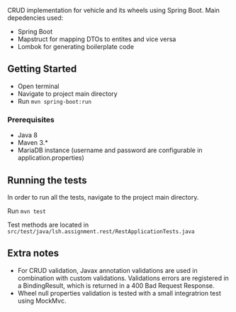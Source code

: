 CRUD implementation for vehicle and its wheels using Spring Boot.
Main depedencies used:
* Spring Boot
* Mapstruct for mapping DTOs to entites and vice versa
* Lombok for generating boilerplate code

## Getting Started

* Open terminal
* Navigate to project main directory
* Run `mvn spring-boot:run`

### Prerequisites

* Java 8
* Maven 3.*
* MariaDB instance (username and password are configurable in application.properties)

## Running the tests

In order to run all the tests, navigate to the project main directory.

Run `mvn test`

Test methods are located in `src/test/java/lsh.assignment.rest/RestApplicationTests.java`

## Extra notes
* For CRUD validation, Javax annotation validations are used in combination with custom validations.
Validations errors are registered in a BindingResult, which is returned in a 400 Bad Request Response.
* Wheel null properties validation is tested with a small integratrion test using MockMvc.

